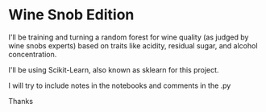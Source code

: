 # Wine Snob Edition
I'll be training and turning a random forest for wine quality (as judged by wine snobs experts) based on traits like acidity, residual sugar, and alcohol concentration.

I'll be using Scikit-Learn, also known as sklearn for this project.

I will try to include notes in the notebooks and comments in the .py

Thanks
